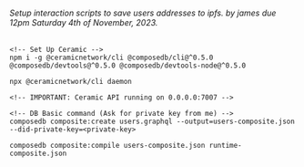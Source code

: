 ###### Setup interaction scripts to save users addresses to ipfs. by james due 12pm Saturday 4th of November, 2023.

```
<!-- Set Up Ceramic -->
npm i -g @ceramicnetwork/cli @composedb/cli@^0.5.0 @composedb/devtools@^0.5.0 @composedb/devtools-node@^0.5.0

npx @ceramicnetwork/cli daemon

<!-- IMPORTANT: Ceramic API running on 0.0.0.0:7007 -->

<!-- DB Basic command (Ask for private key from me) -->
composedb composite:create users.graphql --output=users-composite.json --did-private-key=<private-key>

composedb composite:compile users-composite.json runtime-composite.json

```
